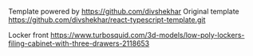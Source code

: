 Template powered by
https://github.com/divshekhar
Original template
https://github.com/divshekhar/react-typescript-template.git

Locker front https://www.turbosquid.com/3d-models/low-poly-lockers-filing-cabinet-with-three-drawers-2118653
